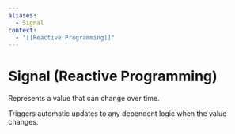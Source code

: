 ```yaml
---
aliases:
  - Signal
context:
  - "[[Reactive Programming]]"
---
```


# Signal (Reactive Programming)

Represents a value that can change over time.

Triggers automatic updates to any dependent logic when the value changes.
